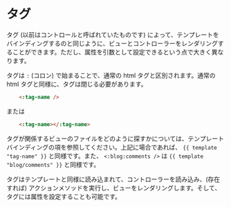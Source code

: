 # タグ

タグ (以前はコントロールと呼ばれていたものです) によって、テンプレートをバインディングするのと同じように、ビューとコントローラーをレンダリングすることができます。ただし、属性を引数として設定できるという点で大きく異なります。

タグは ```:``` (コロン) で始まることで、通常の html タグと区別されます。通常の html タグと同様に、タグは閉じる必要があります。

```html
    <:tag-name />
```

または

```html
    <:tag-name></:tag-name>
```

タグが関係するビューのファイルをどのように探すかについては、テンプレートバインディングの項を参照してください。上記に場合であれば、 ```{{ template "tag-name" }}``` と同様です。また、 ```<:blog:comments />``` は ```{{ template "blog/comments" }}``` と同様です。

タグはテンプレートと同様に読み込まれて、コントローラーを読み込み、(存在すれば) アクションメソッドを実行し、ビューをレンダリングします。そして、タグには属性を設定することも可能です。
